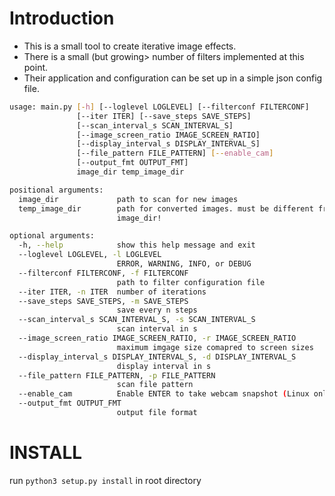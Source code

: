 Introduction
============

* This is a small tool to create iterative image effects.
* There is a small (but growing> number of filters implemented at this point.
* Their application and configuration can be set up in a simple json config file.

```bash
usage: main.py [-h] [--loglevel LOGLEVEL] [--filterconf FILTERCONF]
               [--iter ITER] [--save_steps SAVE_STEPS]
               [--scan_interval_s SCAN_INTERVAL_S]
               [--image_screen_ratio IMAGE_SCREEN_RATIO]
               [--display_interval_s DISPLAY_INTERVAL_S]
               [--file_pattern FILE_PATTERN] [--enable_cam]
               [--output_fmt OUTPUT_FMT]
               image_dir temp_image_dir

positional arguments:
  image_dir             path to scan for new images
  temp_image_dir        path for converted images. must be different from
                        image_dir!

optional arguments:
  -h, --help            show this help message and exit
  --loglevel LOGLEVEL, -l LOGLEVEL
                        ERROR, WARNING, INFO, or DEBUG
  --filterconf FILTERCONF, -f FILTERCONF
                        path to filter configuration file
  --iter ITER, -n ITER  number of iterations
  --save_steps SAVE_STEPS, -m SAVE_STEPS
                        save every n steps
  --scan_interval_s SCAN_INTERVAL_S, -s SCAN_INTERVAL_S
                        scan interval in s
  --image_screen_ratio IMAGE_SCREEN_RATIO, -r IMAGE_SCREEN_RATIO
                        maximum imgage size comapred to screen sizes
  --display_interval_s DISPLAY_INTERVAL_S, -d DISPLAY_INTERVAL_S
                        display interval in s
  --file_pattern FILE_PATTERN, -p FILE_PATTERN
                        scan file pattern
  --enable_cam          Enable ENTER to take webcam snapshot (Linux only)
  --output_fmt OUTPUT_FMT
                        output file format
```

INSTALL
=======

run ``python3 setup.py install``  in root directory

